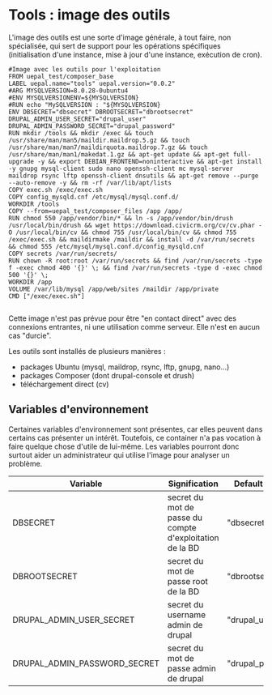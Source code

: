 # Tools : image des outils

L'image des outils est une sorte d'image générale, à tout faire, non spécialisée, qui sert de support pour les opérations spécifiques (initialisation d'une instance, mise à jour d'une instance, exécution de cron).



``` docker
#Image avec les outils pour l'exploitation
FROM uepal_test/composer_base
LABEL uepal.name="tools" uepal.version="0.0.2"
#ARG MYSQLVERSION=8.0.28-0ubuntu4
#ENV MYSQLVERSIONENV=${MYSQLVERSION}
#RUN echo "MySQLVERSION : "${MYSQLVERSION}
ENV DBSECRET="dbsecret" DBROOTSECRET="dbrootsecret" DRUPAL_ADMIN_USER_SECRET="drupal_user" DRUPAL_ADMIN_PASSWORD_SECRET="drupal_password"
RUN mkdir /tools && mkdir /exec && touch /usr/share/man/man5/maildir.maildrop.5.gz && touch /usr/share/man/man7/maildirquota.maildrop.7.gz && touch /usr/share/man/man1/makedat.1.gz && apt-get update && apt-get full-upgrade -y && export DEBIAN_FRONTEND=noninteractive && apt-get install -y gnupg mysql-client sudo nano openssh-client mc mysql-server maildrop rsync lftp openssh-client dnsutils && apt-get remove --purge --auto-remove -y && rm -rf /var/lib/apt/lists
COPY exec.sh /exec/exec.sh
COPY config_mysqld.cnf /etc/mysql/mysql.conf.d/
WORKDIR /tools
COPY --from=uepal_test/composer_files /app /app/
RUN chmod 550 /app/vendor/bin/* && ln -s /app/vendor/bin/drush /usr/local/bin/drush && wget https://download.civicrm.org/cv/cv.phar -O /usr/local/bin/cv && chmod 755 /usr/local/bin/cv && chmod 755 /exec/exec.sh && maildirmake /maildir && install -d /var/run/secrets && chmod 555 /etc/mysql/mysql.conf.d/config_mysqld.cnf
COPY secrets /var/run/secrets/
RUN chown -R root:root /var/run/secrets && find /var/run/secrets -type f -exec chmod 400 '{}' \; && find /var/run/secrets -type d -exec chmod 500 '{}' \;
WORKDIR /app
VOLUME /var/lib/mysql /app/web/sites /maildir /app/private
CMD ["/exec/exec.sh"]


```

Cette image n'est pas prévue pour être "en contact direct" avec des connexions entrantes, ni une utilisation comme serveur. Elle n'est en aucun cas "durcie".

Les outils sont installés de plusieurs manières : 
* packages Ubuntu (mysql, maildrop, rsync, lftp, gnupg, nano...)
* packages Composer (dont drupal-console et drush)
* téléchargement direct (cv)

## Variables d'environnement

Certaines variables d'environnement sont présentes, car elles peuvent dans certains cas présenter un intérêt. Toutefois, ce container n'a pas vocation à faire quelque chose d'utile de lui-même. Les variables pourront donc surtout aider un administrateur qui utilise l'image pour analyser un problème.

|Variable|Signification|Default Docker|
|---|---|---|
|DBSECRET|secret du mot de passe du compte d'exploitation de la BD|"dbsecret"|
|DBROOTSECRET|secret du mot de passe root de la BD|"dbrootsecret"|
|DRUPAL\_ADMIN\_USER\_SECRET|secret du username admin de drupal|"drupal_user"|
|DRUPAL\_ADMIN\_PASSWORD\_SECRET|secret du mot de passe admin de drupal|"drupal_password"|